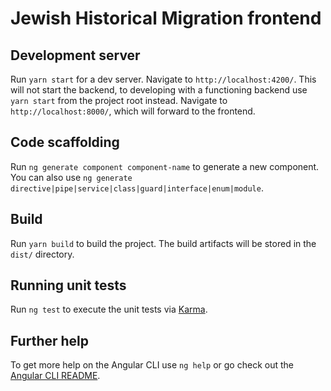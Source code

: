 # Jewish Historical Migration frontend

## Development server

Run `yarn start` for a dev server. Navigate to `http://localhost:4200/`. This will not start the backend, to developing with a functioning backend use `yarn start` from the project root instead. Navigate to `http://localhost:8000/`, which will forward to the frontend.

## Code scaffolding

Run `ng generate component component-name` to generate a new component. You can also use `ng generate directive|pipe|service|class|guard|interface|enum|module`.

## Build

Run `yarn build` to build the project. The build artifacts will be stored in the `dist/` directory.

## Running unit tests

Run `ng test` to execute the unit tests via [Karma](https://karma-runner.github.io).

## Further help

To get more help on the Angular CLI use `ng help` or go check out the [Angular CLI README](https://github.com/angular/angular-cli/blob/master/README.md).
